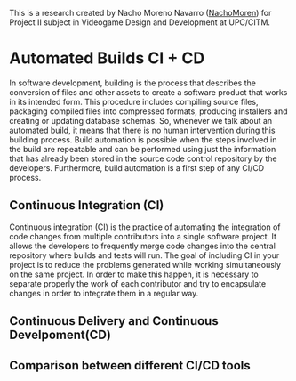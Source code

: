 This is a research created by Nacho Moreno Navarro ([NachoMoren](https://github.com/NachoMoren)) for Project II subject in Videogame Design and Development at UPC/CITM. 

# Automated Builds CI + CD
In software development, building is the process that describes the conversion of files and other assets to create a software product that works in its intended form. This procedure includes compiling source files, packaging compiled files into compressed formats, producing installers and creating or updating database schemas. So, whenever we talk about an automated build, it means that there is no human intervention during this building process. Build automation is possible when the steps involved in the build are repeatable and can be performed using just the information that has already been stored in the source code control repository by the developers. Furthermore, build automation is a first step of any CI/CD process. 
## Continuous Integration (CI)
Continuous integration (CI) is the practice of automating the integration of code changes from multiple contributors into a single software project. It allows the developers to frequently merge code changes into the central repository where builds and tests will run. 
The goal of including CI in your project is to reduce the problems generated while working simultaneously on the same project. In order to make this happen, it is necessary to separate properly the work of each contributor and try to encapsulate changes in order to integrate them in a regular way. 


## Continuous Delivery and Continuous Develpoment(CD)

## Comparison between different CI/CD tools

